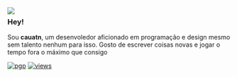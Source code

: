 
<img align="left" src="https://orhun.dev/img/crow.png">

### Hey!

Sou **cauatn**, um desenvoledor aficionado em programação e design mesmo sem talento nenhum para isso. Gosto de escrever coisas novas e jogar o tempo fora o máximo que consigo

[![pgp](https://img.shields.io/badge/pgp-0xF83424824B3E4B90-313131?style=flat&labelColor=545454&color=313131)](https://github.com/orhun.gpg) [![views](https://komarev.com/ghpvc/?username=Cauatn&style=flat&color=313131&label=views&abbreviated=true)](https://github.com/Cauatn)
